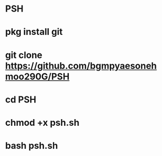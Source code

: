 # PSH
# pkg install git
# git clone https://github.com/bgmpyaesonehmoo290G/PSH
# cd PSH
# chmod +x psh.sh
# bash psh.sh

